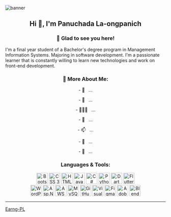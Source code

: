 ![banner](https://lh3.googleusercontent.com/55O1FT6QiiFdlGySzUJd77-ydTcScwze_AysyopxrzHmiTKZLfFpsU-jmk0lhjvOIp7-W6HBgYA_yNYH41ltLoQ5RXAyH2zuFo50tUcNmIVhFLS5LMBJkw4CclP2Ituz4oGa6zAME8OipGSufqgl7lF2H0_SWJT35PkE1C493jSTdcksEcMfh12PsuGVSdzmvEt8E-ud9wqWE1zfJex8R2aoCDeEOrdDE7MBY3RtzmGOul8N9WItHBiax-jrtfyiOB4YnrLod8zkaixsBLKPPclmrVXRBTWlkwK-9BrPkxaY_YcpSjnGC2EKmsj7mmz__4p7HQ7JYdwhAs57WITfbCQwL3roeIJ5dve2r0o0U6nFziKG6L4JedacTm-oLdMYCW1VfBoWRa17fLnoPi9WsqbuZ6D5rzlCLNomOrqlEXe9CFIVyQRJ_AaKFMEniJWzhZuQJrmW_zjJUWuj_FYBMNzJ49ji2ZKM3Gxtf3caCt7uTfalaHsTTki9OJ01V2bSqrOru2BRdFD7HveNN-NWWcDRVRsjTHatFch_lf3-YCUtycz2d_LVI4V_E5_QrIpGYhEwpWgerOp3EcvcSLmYgS8Sxef6RRWxG0eaUsUNXRF-ltUt6K8p2ajGIHvUK8iHsPatDLmEzUoazosNw5UIlX7J6ecQ3DJbeoAo5487ezdE2dR9vGU2sKIOBV8sfSJECniGMAZMxgGr8xXDyZtf4V8=w1400-h425-no?authuser=0)
<h2 align="center">Hi 👋, I'm Panuchada La-ongpanich</h2>
<h3 align="center"> 🧐 Glad to see you here! </h3>
<p>I'm a final year student of a Bachelor's degree program in Management Information Systems. Majoring in software development. I'm a passionate learner that is constantly willing to learn new technologies and work on front-end development.</p>

<h3 align="center"> 🧐 More About Me: </h3>
<p align="center">- 🤝 &nbsp; ...</p>
<p align="center">- 🌱 &nbsp; ...</p>
<p align="center">- 👨🏻‍💻 &nbsp; ...</p>
<p align="center">- 💬 &nbsp; ...</p>
<p align="center">- 📫 &nbsp; ...</p>
<p align="center">- 🎷 &nbsp; ...</p>
<p align="center">- 📝 &nbsp; ...</p>

<h3 align="center"> Languages & Tools: </h3>
<p align="center">
    <a href="https://getbootstrap.com"><img alt="Bootstrap" title="Bootstrap" src="https://upload.wikimedia.org/wikipedia/commons/thumb/b/b2/Bootstrap_logo.svg/512px-Bootstrap_logo.svg.png" height="35"></a>
    <a href="https://www.w3.org/Style/CSS/Overview.en.html"><img alt="CSS 3" title="CSS 3" src="https://upload.wikimedia.org/wikipedia/commons/thumb/6/62/CSS3_logo.svg/2048px-CSS3_logo.svg.png" height="35"></a>
    <a href="https://en.wikipedia.org/wiki/HTML"><img alt="HTML 5" title="HTML 5" src="https://upload.wikimedia.org/wikipedia/commons/thumb/3/38/HTML5_Badge.svg/2048px-HTML5_Badge.svg.png" height="35"></a>
    <a href="https://developer.mozilla.org/en-US/docs/Web/JavaScript"><img alt="JavaScript" title="JavaScript" src="https://www.seekpng.com/png/full/80-803501_javascript-logo-logo-de-java-script-png.png" height="35"></a>
    <a><img alt="C#" title="C#" src="https://seeklogo.com/images/C/c-sharp-c-logo-02F17714BA-seeklogo.com.png" height="35"></a>
    <a href="https://www.python.org/"><img alt="Python" title="Python" src="https://cdn.picpng.com/logo/language-logo-python-44976.png" height="35"></a>
    <a href="https://dart.dev/"><img alt="Dart" title="Dart" src="https://miro.medium.com/max/1080/1*82SBTsnSnKkXY2yCzEQtIw.png" height="35"></a>
    <a><img alt="Flutter" title="Flutter" src="https://www.codemobiles.co.th/online/images/course_shortcut_flutter.png" height="35"></a>
    <br>
    <a href="https://wordpress.com/"><img alt="WordPress" title="WordPress" src="https://phrachai.net/Picture/Wordpress_logo_8.png" height="35"></a>
    <a><img alt="Asp.Net Core" title="Asp.Net Core" src="https://upload.wikimedia.org/wikipedia/commons/thumb/e/ee/.NET_Core_Logo.svg/2048px-.NET_Core_Logo.svg.png" height="35"></a>
    <a href="https://aws.amazon.com/th/"><img alt="AWS" title="AWS" src="https://upload.wikimedia.org/wikipedia/commons/thumb/9/93/Amazon_Web_Services_Logo.svg/2560px-Amazon_Web_Services_Logo.svg.png" height="35"></a>
    <a href="https://www.mysql.com/"><img alt="MySQL" title="MySQL" src="https://download.logo.wine/logo/MySQL/MySQL-Logo.wine.png" height="35"></a>
    <a href="https://github.com/"><img alt="GitHub" title="GitHub" src="https://cdn.icon-icons.com/icons2/1476/PNG/512/github_101792.png" height="35"></a>
    <a href="https://code.visualstudio.com/"><img src="https://raw.githubusercontent.com/UjwalKandi/UjwalKandi/changes-to-readme/svg/visual-studio-code-1.svg" alt="Visual Code Studio" height="35"></a>
    <a><img alt="Figma" title="Figma" src="https://upload.wikimedia.org/wikipedia/commons/3/33/Figma-logo.svg" height="35"></a>
    <a><img alt="Adobe XD" title="Adobe XD" src="https://upload.wikimedia.org/wikipedia/commons/thumb/c/c2/Adobe_XD_CC_icon.svg/2101px-Adobe_XD_CC_icon.svg.png" height="35"></a>
    <a><img alt="Blender" title="Blender" src="https://upload.wikimedia.org/wikipedia/commons/thumb/0/0c/Blender_logo_no_text.svg/2503px-Blender_logo_no_text.svg.png" height="35"></a>
</p>

------------------------------------------------------------------------------------------------------------------------------------------
[Earng-PL](https://github.com/Earngz)

<!---
Earngz/Earngz is a ✨ special ✨ repository because its `README.md` (this file) appears on your GitHub profile.
You can click the Preview link to take a look at your changes.
--->
